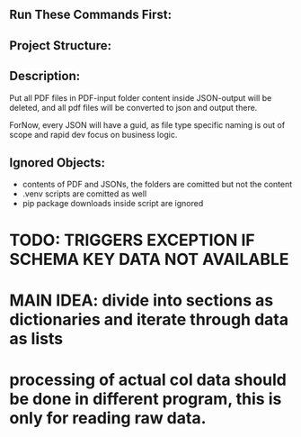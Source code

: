## Run These Commands First:


## Project Structure:


## Description:
Put all PDF files in PDF-input folder
content inside JSON-output will be deleted,
and all pdf files will be converted to json and output there.

ForNow, every JSON will have a guid,
as file type specific naming is out of scope and rapid dev focus on business logic.

## Ignored Objects:
- contents of PDF and JSONs, the folders are comitted but not the content
- .venv scripts are comitted as well
- pip package downloads inside script are ignored



# TODO: TRIGGERS EXCEPTION IF SCHEMA KEY DATA NOT AVAILABLE
# MAIN IDEA: divide into sections as dictionaries and iterate through data as lists
# processing of actual col data should be done in different program, this is only for reading raw data.